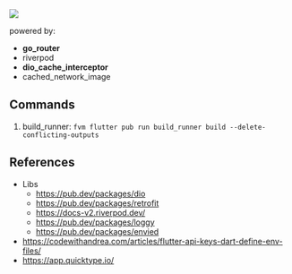 <img src="https://og.sznm.dev/api/generate?heading=muvees_flutter&text=TMDB%20flutter%20app&template=color&center=true&height=320" />


powered by:
- **go_router**
- riverpod
- **dio_cache_interceptor**
- cached_network_image

## Commands

1. build_runner: `fvm flutter pub run build_runner build --delete-conflicting-outputs`

## References

- Libs
  - https://pub.dev/packages/dio
  - https://pub.dev/packages/retrofit
  - https://docs-v2.riverpod.dev/
  - https://pub.dev/packages/loggy
  - https://pub.dev/packages/envied
- https://codewithandrea.com/articles/flutter-api-keys-dart-define-env-files/
- https://app.quicktype.io/